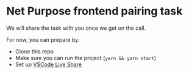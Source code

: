 # Net Purpose frontend pairing task

We will share the task with you once we get on the call.

For now, you can prepare by:
- Clone this repo
- Make sure you can run the project (`yarn && yarn start`)
- Set up [VSCode Live Share](https://visualstudio.microsoft.com/services/live-share/)
